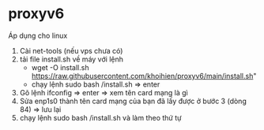 # proxyv6

Áp dụng cho linux

1. Cài net-tools (nếu vps chưa có)
2. tải file install.sh về máy với lệnh
   - wget -O install.sh https://raw.githubusercontent.com/khoihien/proxyv6/main/install.sh"
   - chạy lệnh sudo bash /install.sh => enter
3. Gõ lệnh ifconfig => enter => xem tên card mạng là gì
4. Sửa enp1s0 thành tên card mạng của bạn đã lấy được ở bước 3 (dòng 84) => lưu lại
5. chạy lệnh sudo bash /install.sh và làm theo thứ tự
